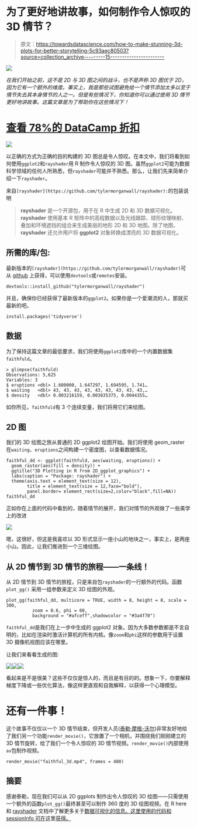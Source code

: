 # 为了更好地讲故事，如何制作令人惊叹的 3D 情节？

> 原文：<https://towardsdatascience.com/how-to-make-stunning-3d-plots-for-better-storytelling-5c93aec80503?source=collection_archive---------15----------------------->

![](img/0f6253ce60609f579b54332e3f6e40cb.png)

*在我们开始之前，这不是 2D 与 3D 图之间的战斗，也不是声称 3D 图优于 2D，因为它有一个额外的维度。事实上，我是那些试图避免给一个情节添加太多以至于情节失去其本身情节的人之一。但是有些情况下，你知道你可以通过使用 3D 情节更好地讲故事。这篇文章是为了帮助你在这些情况下！*

# [查看 78%的 DataCamp 折扣](https://datacamp.pxf.io/c/2888696/1240322/13294?u=https%3A%2F%2Fpromo.datacamp.com)

![](img/ab410d72406438743243dd0ca4f9bbcb.png)

以正确的方式为正确的目的构建的 3D 图总是令人惊叹。在本文中，我们将看到如何使用`ggplot2`和`rayshader`用 R 制作令人惊叹的 3D 图。虽然`ggplot2`可能为数据科学领域的任何人所熟悉，但`rayshader`可能并不熟悉。那么，让我们先来简单介绍一下`rayshader`。

来自`[rayshader](https://github.com/tylermorganwall/rayshader):`的包装说明

> **rayshader** 是一个开源包，用于在 R 中生成 2D 和 3D 数据可视化。 **rayshader** 使用基本 R 矩阵中的高程数据以及光线跟踪、球形纹理映射、叠加和环境遮挡的组合来生成美丽的地形 2D 和 3D 地图。除了地图， **rayshader** 还允许用户将 **ggplot2** 对象转换成漂亮的 3D 数据可视化。

## 所需的库/包:

最新版本的`[rayshader](https://github.com/tylermorganwall/rayshader)`可从 [github](https://github.com/tylermorganwall/rayshader) 上获得，可以使用`devtools`或`remotes`安装。

```
devtools::install_github("tylermorganwall/rayshader")
```

并且，确保你已经获得了最新版本的`ggplot2`。如果你是一个爱潮流的人，那就买最新的吧。

```
install.packages('tidyverse')
```

## **数据**

为了保持这篇文章的最低要求，我们将使用`ggplot2`库中的一个内置数据集`faithfuld`。

```
> glimpse(faithfuld)
Observations: 5,625
Variables: 3
$ eruptions <dbl> 1.600000, 1.647297, 1.694595, 1.741…
$ waiting   <dbl> 43, 43, 43, 43, 43, 43, 43, 43, 43,…
$ density   <dbl> 0.003216159, 0.003835375, 0.0044355…
```

如你所见，`faithfuld`有 3 个连续变量，我们将用它们来绘图。

## 2D 图

我们的 3D 绘图之旅从普通的 2D ggplot2 绘图开始。我们将使用 geom_raster 在`waiting`、`eruptions`之间构建一个密度图，以查看数据情况。

```
faithful_dd <- ggplot(faithfuld, aes(waiting, eruptions)) +
  geom_raster(aes(fill = density)) +
  ggtitle("3D Plotting in R from 2D_ggplot_graphics") +
  labs(caption = "Package: rayshader") +
  theme(axis.text = element_text(size = 12),
        title = element_text(size = 12,face="bold"),
        panel.border= element_rect(size=2,color="black",fill=NA)) faithful_dd
```

正如你在上面的代码中看到的，随着情节的展开，我们对情节的外观做了一些美学上的改进

![](img/bc39fe01e54554c9eaf59f5176fc0da4.png)

嗯，这很好，但这是我喜欢以 3D 形式显示一座小山的地块之一，事实上，是两座小山。因此，让我们推进到一个三维绘图。

## 从 2D 情节到 3D 情节的旅程——一条线！

从 2D 情节到 3D 情节的旅程，只是来自包`rayshader`的一行额外的代码。函数`plot_gg()` 采用一组参数来定义 3D 绘图的外观。

```
plot_gg(faithful_dd, multicore = TRUE, width = 8, height = 8, scale = 300, 
          zoom = 0.6, phi = 60,
          background = "#afceff",shadowcolor = "#3a4f70")
```

`faithful_dd`是我们在上一步中生成的 ggplot2 对象。因为大多数参数都是不言自明的，比如在渲染时激活计算机的所有内核。像`zoom`和`phi`这样的参数用于设置 3D 摄像机视图应该在哪里。

让我们来看看生成的图:

![](img/4ebadb3c470896a1788ba054ed7dc35a.png)![](img/e9576a5f511aa7c743f8f99cfdfd0fc7.png)![](img/54743c78101189c3bec46738c3b53be1.png)

看起来是不是很美？这些不仅仅是惊人的，而且是有目的的。想象一下，你要解释梯度下降或一些优化算法，像这样更直观和自我解释，以获得一个心理模型。

# 还有一件事！

这个故事不仅仅以一个 3D 情节结束，但开发人员([泰勒·摩根-沃尔](https://twitter.com/tylermorganwall))非常友好地给了我们另一个功能`render_movie()`，它放置了一个相机，并围绕我们刚刚建立的 3D 情节旋转，给了我们一个令人惊叹的 3D 情节视频。`render_movie()`内部使用`av`包制作视频。

```
render_movie("faithful_3d.mp4", frames = 480)
```

## 摘要

感谢泰勒，现在我们可以从 2D ggplots 制作出令人惊叹的 3D 绘图——只需使用一个额外的函数`plot_gg()`最终甚至可以制作 360 度的 3D 绘图视频。在 R here 和 [rayshader](https://www.rayshader.com/) 文档中了解更多关于[数据可视化的信息。这里使用的代码和 sessionInfo 可在](https://www.datacamp.com/courses/introduction-to-data-visualization-with-ggplot2?irclickid=V0FwRdyHGxyIW7HRYNWRwwwzUkG3PyzTCXti2k0&irgwc=1&utm_medium=affiliate&utm_source=impact&utm_campaign=2888696)这里[获得。](https://github.com/amrrs/blogpost_codes/blob/master/stunning_3d_plots.R)